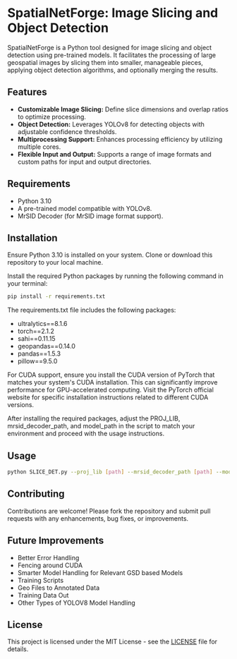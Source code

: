 # SpatialNetForge: Image Slicing and Object Detection

SpatialNetForge is a Python tool designed for image slicing and object detection using pre-trained models. It facilitates the processing of large geospatial images by slicing them into smaller, manageable pieces, applying object detection algorithms, and optionally merging the results.

## Features

- **Customizable Image Slicing:** Define slice dimensions and overlap ratios to optimize processing.
- **Object Detection:** Leverages YOLOv8 for detecting objects with adjustable confidence thresholds.
- **Multiprocessing Support:** Enhances processing efficiency by utilizing multiple cores.
- **Flexible Input and Output:** Supports a range of image formats and custom paths for input and output directories.

## Requirements

- Python 3.10
- A pre-trained model compatible with YOLOv8.
- MrSID Decoder (for MrSID image format support).

## Installation

Ensure Python 3.10 is installed on your system. Clone or download this repository to your local machine.

Install the required Python packages by running the following command in your terminal:

```sh
pip install -r requirements.txt
```
The requirements.txt file includes the following packages:

- ultralytics==8.1.6
- torch==2.1.2
- sahi==0.11.15
- geopandas==0.14.0
- pandas==1.5.3
- pillow==9.5.0

For CUDA support, ensure you install the CUDA version of PyTorch that matches your system's CUDA installation. This can significantly improve performance for GPU-accelerated computing. Visit the PyTorch official website for specific installation instructions related to different CUDA versions.

After installing the required packages, adjust the PROJ_LIB, mrsid_decoder_path, and model_path in the script to match your environment and proceed with the usage instructions.

## Usage

```sh
python SLICE_DET.py --proj_lib [path] --mrsid_decoder_path [path] --model_path [path] --objects [object names] --model_type yolov8 --model_device [device] --model_confidence_threshold [threshold] --slice_height [height] --slice_width [width] --overlap_height_ratio [ratio] --overlap_width_ratio [ratio] --source_image_dir [directory] --out_dir [output directory] --workers [number of workers] --merge [True/False]
```
## Contributing
Contributions are welcome! Please fork the repository and submit pull requests with any enhancements, bug fixes, or improvements.

## Future Improvements
- Better Error Handling
- Fencing around CUDA
- Smarter Model Handling for Relevant GSD based Models
- Training Scripts
- Geo Files to Annotated Data
- Training Data Out
- Other Types of YOLOV8 Model Handling

## License

This project is licensed under the MIT License - see the [LICENSE](LICENSE) file for details.


